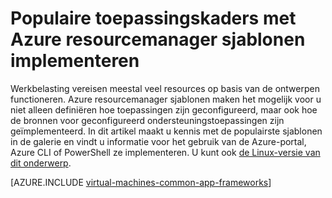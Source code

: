 <properties
   pageTitle="Toepassingskaders populaire implementeren | Microsoft Azure"
   description="Maak populaire toepassingskaders op Windows en Linux VMs Azure resourcemanager sjablonen gebruiken voor het installeren van Active Directory, Docker en nog veel meer."
   services="virtual-machines-windows"
   documentationCenter="virtual-machines"
   authors="squillace"
   manager="timlt"
   editor=""
   tags="azure-resource-manager" />

<tags
   ms.service="virtual-machines-windows"
   ms.devlang="na"
   ms.topic="article"
   ms.tgt_pltfrm="vm-windows"
   ms.workload="infrastructure"
   ms.date="08/29/2016"
   ms.author="rasquill"/>

# <a name="deploy-popular-application-frameworks-using-azure-resource-manager-templates"></a>Populaire toepassingskaders met Azure resourcemanager sjablonen implementeren

Werkbelasting vereisen meestal veel resources op basis van de ontwerpen functioneren. Azure resourcemanager sjablonen maken het mogelijk voor u niet alleen definiëren hoe toepassingen zijn geconfigureerd, maar ook hoe de bronnen voor geconfigureerd ondersteuningstoepassingen zijn geïmplementeerd. In dit artikel maakt u kennis met de populairste sjablonen in de galerie en vindt u informatie voor het gebruik van de Azure-portal, Azure CLI of PowerShell ze implementeren. U kunt ook [de Linux-versie van dit onderwerp](virtual-machines-linux-app-frameworks.md).

[AZURE.INCLUDE [virtual-machines-common-app-frameworks](../../includes/virtual-machines-common-app-frameworks.md)]
